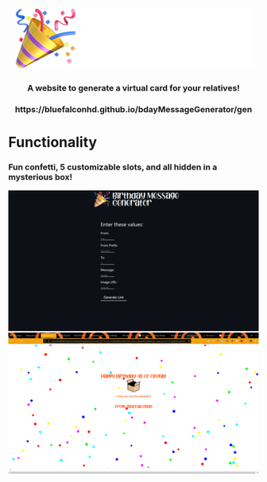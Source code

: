 <a href="https://bluefalconhd.github.io/bdayMessageGenerator/gen.html"><h1 align="center"><img src="./img/logobday.png"></h1></a>

<h3 align="center">A website to generate a virtual card for your relatives!</h3>

<h3 align="center">https://bluefalconhd.github.io/bdayMessageGenerator/gen</h3>

# Functionality

### Fun confetti, 5 customizable slots, and all hidden in a mysterious box!

<p align="center"><img src="./img/Screenshot 2021-07-11 190853.png" width="900"><img src="./img/Screenshot 2021-07-11 191934.png " width="900"></p>
